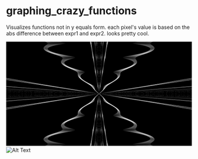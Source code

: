 # graphing_crazy_functions
Visualizes functions not in y equals form. each pixel's value is based on the abs difference between expr1 and expr2. looks pretty cool.

![Alt Text](https://github.com/jonahshader/graphing_crazy_functions/blob/master/cool1.png)
![Alt Text](https://github.com/jonahshader/graphing_crazy_functions/blob/master/screencap.png)
